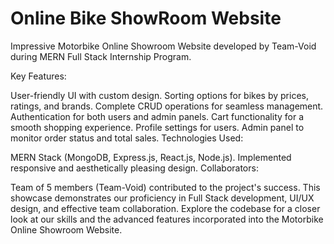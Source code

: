# Online Bike ShowRoom Website

Impressive Motorbike Online Showroom Website developed by Team-Void during MERN Full Stack Internship Program.

Key Features:

User-friendly UI with custom design.
Sorting options for bikes by prices, ratings, and brands.
Complete CRUD operations for seamless management.
Authentication for both users and admin panels.
Cart functionality for a smooth shopping experience.
Profile settings for users.
Admin panel to monitor order status and total sales.
Technologies Used:

MERN Stack (MongoDB, Express.js, React.js, Node.js).
Implemented responsive and aesthetically pleasing design.
Collaborators:

Team of 5 members (Team-Void) contributed to the project's success.
This showcase demonstrates our proficiency in Full Stack development, UI/UX design, and effective team collaboration. Explore the codebase for a closer look at our skills and the advanced features incorporated into the Motorbike Online Showroom Website.

